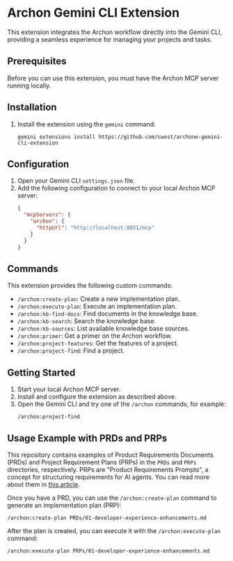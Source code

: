 # Archon Gemini CLI Extension

This extension integrates the Archon workflow directly into the Gemini CLI, providing a seamless experience for managing your projects and tasks.

## Prerequisites

Before you can use this extension, you must have the Archon MCP server running locally.

## Installation

1.  Install the extension using the `gemini` command:
    ```shell
    gemini extensions install https://github.com/cwest/archone-gemini-cli-extension
    ```

## Configuration

1.  Open your Gemini CLI `settings.json` file.
2.  Add the following configuration to connect to your local Archon MCP server:
    ```json
    {
      "mcpServers": {
        "archon": {
          "httpUrl": "http://localhost:8051/mcp"
        }
      }
    }
    ```

## Commands

This extension provides the following custom commands:

-   `/archon:create-plan`: Create a new implementation plan.
-   `/archon:execute-plan`: Execute an implementation plan.
-   `/archon:kb-find-docs`: Find documents in the knowledge base.
-   `/archon:kb-search`: Search the knowledge base.
-   `/archon:kb-sources`: List available knowledge base sources.
-   `/archon:primer`: Get a primer on the Archon workflow.
-   `/archon:project-features`: Get the features of a project.
-   `/archon:project-find`: Find a project.

## Getting Started

1.  Start your local Archon MCP server.
2.  Install and configure the extension as described above.
3.  Open the Gemini CLI and try one of the `/archon` commands, for example:
    ```shell
    /archon:project-find
    ```

## Usage Example with PRDs and PRPs

This repository contains examples of Product Requirements Documents (PRDs) and Project Requirement Plans (PRPs) in the `PRDs` and `PRPs` directories, respectively. PRPs are "Product Requirements Prompts", a concept for structuring requirements for AI agents. You can read more about them in [this article](https://abvijaykumar.medium.com/context-engineering-2-2-product-requirements-prompts-46e6ed0aa0d1).

Once you have a PRD, you can use the `/archon:create-plan` command to generate an implementation plan (PRP):
```shell
/archon:create-plan PRDs/01-developer-experience-enhancements.md
```

After the plan is created, you can execute it with the `/archon:execute-plan` command:
```shell
/archon:execute-plan PRPs/01-developer-experience-enhancements.md
```